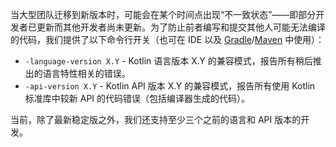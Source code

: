 [//]: # (title: 兼容模式)

当大型团队迁移到新版本时，可能会在某个时间点出现“不一致状态”——即部分开发者已更新而其他开发者尚未更新。为了防止前者编写和提交其他人可能无法编译的代码，我们提供了以下命令行开关（也可在 IDE 以及 [Gradle](gradle-compiler-options.md)/[Maven](maven.md#specify-compiler-options) 中使用）：

*   `-language-version X.Y` - Kotlin 语言版本 X.Y 的兼容模式，报告所有稍后推出的语言特性相关的错误。
*   `-api-version X.Y` - Kotlin API 版本 X.Y 的兼容模式，报告所有使用 Kotlin 标准库中较新 API 的代码错误（包括编译器生成的代码）。

当前，除了最新稳定版之外，我们还支持至少三个之前的语言和 API 版本的开发。